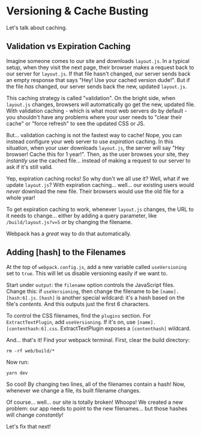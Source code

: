 # Versioning & Cache Busting

Let's talk about caching.

## Validation vs Expiration Caching

Imagine someone comes to our site and downloads `layout.js`. In a typical setup,
when they visit the next page, their browser makes a request back to our server for
`layout.js`. If that file hasn't changed, our server sends back an empty response
that says "Hey! Use your cached version dude!". But if the file *has* changed,
our server sends back the new, updated `layout.js`.

This caching strategy is called "validation". On the bright side, when `layout.js`
changes, browsers will automatically go get the new, updated file. With validation
caching - which is what most web servers do by default - you shouldn't have any
problems where your user needs to "clear their cache" or "force refresh" to see
the updated CSS or JS.

But... validation caching is not the fastest way to cache! Nope, you can instead
configure your web server to use *expiration* caching. In this situation, when your
user downloads `layout.js`, the server will say "Hey browser! Cache this for 1 year!".
Then, as the user browses your site, they *instantly* use the cached file... instead
of making a request to our server to ask if it's still valid.

Yep, expiration caching rocks! So why don't we all use it? Well, what if we update
`layout.js`? With expiration caching... well... our existing users would *never*
download the new file. Their browsers would use the old file for a whole year!

To get expiration caching to work, whenever `layout.js` changes, the URL to it
needs to change... either by adding a query parameter, like `/build/layout.js?v=5`
*or* by changing the filename.

Webpack has a *great* way to do that automatically.

## Adding [hash] to the Filenames

At the top of `webpack.config.js`, add a new variable called `useVersioning` set
to `true`. This will let us disable versioning easily if we want to.

Start under `output`: the `filename` option controls the JavaScript files. Change
this: if `useVersioning`, then change the filename to be `[name].[hash:6].js`. `[hash]`
is another special wildcard: it's a hash based on the file's *contents*. And this
outputs just the first 6 characters.

To control the CSS filenames, find the `plugins` section. For `ExtractTextPlugin`,
add `useVersioning`. If it's on, use `[name].[contenthash:6].css`. ExtractTextPlugin
exposes a `[contenthash]` wildcard.

And... that's it! Find your webpack terminal. First, clear the build directory:

```terminal
rm -rf web/build/*
```

Now run:

```terminal
yarn dev
```

So cool! By changing two lines, all of the filenames contain a hash! Now, whenever
we change a file, its built filename changes.

Of course... well... our site is totally broken! Whoops! We created a new problem:
our app needs to point to the new filenames... but those hashes will change *constantly*!

Let's fix that next!
